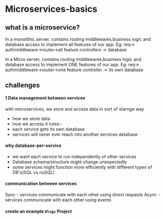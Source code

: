 # Microservices-basics

## what is a microservice?

In a monolithic server, contains routing middlewares,business logic and database access to implement all features of our app.
Eg: req-> authmiddleware->router->all feature controllers -> database

In a Micro server, contains routing middlewares,business logic and database access to implement ONE features of our app.
Eg: req-> authmiddleware->router->one feature controller -> its own database


## challenges
#### 1 Data management between services
with microservices, we store and access data in sort of starnge way
- how we store data
- how we access it
rules:-
- each service gets its own database
- services will never ever reach into another services database

#### why database-per-service
- we want each service to run independently of other services
- Database schema/structure might change unexpectedly
- some services might function more efficiently with different types of DB's(SQL vs noSQL)

#### communication between services
Sync - services communicate with each other using direct requests
Async - services communicate with each other using events

#### create an example `Blogs` Project


